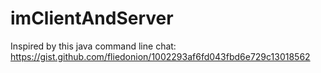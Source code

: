 # imClientAndServer
Inspired by this java command line chat: https://gist.github.com/fliedonion/1002293af6fd043fbd6e729c13018562

